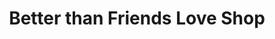 ---
title: "Better than Friends Love Shop"
url: /grimshaw/better-than-friends-love-shop/
shop: Erotik
---